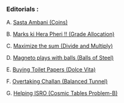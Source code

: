 ### Editorials :

A. [Sasta Ambani (Coins)](https://codeforces.com/blog/entry/63384)

B. [Marks ki Hera Pheri !! (Grade Allocation)](https://codeforces.com/blog/entry/74493)

C. [Maximize the sum (Divide and Multiply)](https://codeforces.com/blog/entry/97350)

D. [Magneto plays with balls (Balls of Steel)](https://codeforces.com/blog/entry/85348)

E. [Buying Toilet Papers (Dolce Vita)](https://codeforces.com/blog/entry/102181)

F. [Overtaking Challan (Balanced Tunnel)](https://codeforces.com/blog/entry/70620)

G. [Helping ISRO (Cosmic Tables Problem-B)](https://codeforces.com/blog/entry/5251)
